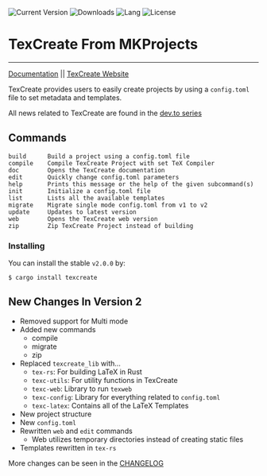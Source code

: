 ![Current Version](https://img.shields.io/crates/v/texcreate?style=flat)
![Downloads](https://img.shields.io/crates/d/texcreate?label=Downloads)
![Lang](https://img.shields.io/github/languages/top/MKProj/texcreate)
![License](https://img.shields.io/crates/l/texcreate?label=License)

# TexCreate From MKProjects

---
[Documentation](https://docs.rs/texcreate/) || [TexCreate Website](http://texcreate.mkproj.com)

TexCreate provides users to easily create projects by using a `config.toml` file
to set metadata and templates.

All news related to TexCreate are found in the [dev.to series](https://dev.to/mustafif/series/17101)
## Commands 
```shell
build      Build a project using a config.toml file
compile    Compile TexCreate Project with set TeX Compiler
doc        Opens the TexCreate documentation
edit       Quickly change config.toml parameters
help       Prints this message or the help of the given subcommand(s)
init       Initialize a config.toml file
list       Lists all the available templates
migrate    Migrate single mode config.toml from v1 to v2
update     Updates to latest version
web        Opens the TexCreate web version
zip        Zip TexCreate Project instead of building
```

### Installing 
You can install the stable `v2.0.0` by: 
```shell
$ cargo install texcreate 
```

## New Changes In Version 2
- Removed support for Multi mode 
- Added new commands 
  - compile
  - migrate 
  - zip
- Replaced `texcreate_lib` with...
  - `tex-rs`: For building LaTeX in Rust
  - `texc-utils`: For utility functions in TexCreate
  - `texc-web`: Library to run `texweb`
  - `texc-config`: Library for everything related to `config.toml`
  - `texc-latex`: Contains all of the LaTeX Templates
- New project structure 
- New `config.toml`
- Rewritten `web` and `edit` commands 
  - Web utilizes temporary directories instead of creating static files
- Templates rewritten in `tex-rs`

More changes can be seen in the [CHANGELOG](CHANGELOG.md)